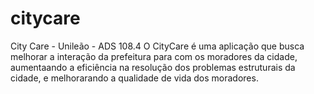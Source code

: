 # citycare
City Care - Unileão - ADS 108.4
O CityCare é uma aplicação que busca melhorar a interação da prefeitura para com os moradores  da  cidade, aumentaando  a eficiência na resolução dos problemas estruturais da cidade, e melhorarando a qualidade de vida dos moradores.
